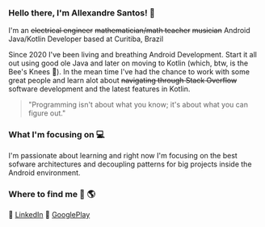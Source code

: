 ### Hello there, I'm Allexandre Santos! 👋

I'm an <s>electrical engineer</s> <s>mathematician/math teacher</s> <s>musician</s> Android Java/Kotlin Developer based at Curitiba, Brazil

Since 2020 I've been living and breathing Android Development. Start it all out using good ole Java and later on moving to Kotlin (which, btw, is the Bee's Knees :honeybee:). In the mean time I've had the chance to work with some great people and learn alot about <s>navigating through Stack Overflow</s> software development and the latest features in Kotlin.

> "Programming isn't about what you know; it's about what you can figure out."

### What I'm focusing on :computer:

I'm passionate about learning and right now I'm focusing on the best sofware architectures and decoupling patterns for big projects inside the Android environment.

### Where to find me :milky_way: :earth_americas:

:link: [LinkedIn](https://www.linkedin.com/in/allexandre-santos)
:link: [GooglePlay](https://play.google.com/store/apps/developer?id=Axis+Applications)



